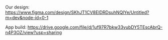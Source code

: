 Our design: https://www.figma.com/design/SKhJT1CV8EIDRDsuhNQlYe/Untitled?m=dev&node-id=0-1

App build: https://drive.google.com/file/d/1uf97R7bkw33vubDY5TEscAbrQ-n4P3OZ/view?usp=sharing
